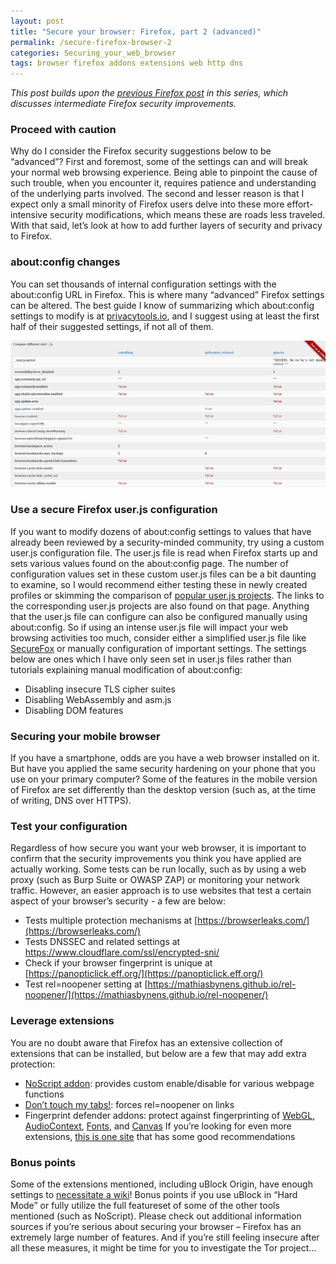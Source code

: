 ```yaml
---
layout: post
title: "Secure your browser: Firefox, part 2 (advanced)"
permalink: /secure-firefox-browser-2
categories: Securing_your_web_browser
tags: browser firefox addons extensions web http dns
---
```


*This post builds upon the [previous Firefox post](secure-firefox-browser-1) in this series, which discusses intermediate Firefox security improvements.*

### Proceed with caution

Why do I consider the Firefox security suggestions below to be “advanced”? First and foremost, some of the settings can and will break your normal web browsing experience. Being able to pinpoint the cause of such trouble, when you encounter it, requires patience and understanding of the underlying parts involved. The second and lesser reason is that I expect only a small minority of Firefox users delve into these more effort-intensive security modifications, which means these are roads less traveled. With that said, let’s look at how to add further layers of security and privacy to Firefox.

### about:config changes

You can set thousands of internal configuration settings with the about:config URL in Firefox. This is where many “advanced” Firefox settings can be altered. The best guide I know of summarizing which about:config settings to modify is at [privacytools.io](https://www.privacytools.io/browsers/#about_config), and I suggest using at least the first half of their suggested settings, if not all of them.


![If about:config isn't good enough for you, then pick your favorite user.js configuration](/public/2020-06-22-userjs-comparison.png)

### Use a secure Firefox user.js configuration

If you want to modify dozens of about:config settings to values that have already been reviewed by a security-minded community, try using a custom user.js configuration file. The user.js file is read when Firefox starts up and sets various values found on the about:config page. The number of configuration values set in these custom user.js files can be a bit daunting to examine, so I would recommend either testing these in newly created profiles or skimming the comparison of [popular user.js projects](https://jm42.github.io/compare-user.js/). The links to the corresponding user.js projects are also found on that page. Anything that the user.js file can configure can also be configured manually using about:config. So if using an intense user.js file will impact your web browsing activities too much, consider either a simplified user.js file like [SecureFox](https://github.com/yokoffing/Better-Fox/blob/master/SecureFox.js) or manually configuration of important settings. The settings below are ones which I have only seen set in user.js files rather than tutorials explaining manual modification of about:config:
- Disabling insecure TLS cipher suites
- Disabling WebAssembly and asm.js
- Disabling DOM features


### Securing your mobile browser

If you have a smartphone, odds are you have a web browser installed on it. But have you applied the same security hardening on your phone that you use on your primary computer? Some of the features in the mobile version of Firefox are set differently than the desktop version (such as, at the time of writing, DNS over HTTPS).

### Test your configuration

Regardless of how secure you want your web browser, it is important to confirm that the security improvements you think you have applied are actually working. Some tests can be run locally, such as by using a web proxy (such as Burp Suite or OWASP ZAP) or monitoring your network traffic. However, an easier approach is to use websites that test a certain aspect of your browser’s security - a few are below:
- Tests multiple protection mechanisms at [https://browserleaks.com/](https://browserleaks.com/)
- Tests DNSSEC and related settings at [https://www.cloudflare.com/ssl/encrypted-sni/ ](https://www.cloudflare.com/ssl/encrypted-sni/)
- Check if your browser fingerprint is unique at [https://panopticlick.eff.org/](https://panopticlick.eff.org/)
- Test rel=noopener setting at [https://mathiasbynens.github.io/rel-noopener/](https://mathiasbynens.github.io/rel-noopener/)

### Leverage extensions

You are no doubt aware that Firefox has an extensive collection of extensions that can be installed, but below are a few that may add extra protection:
- [NoScript addon](https://addons.mozilla.org/en-US/firefox/addon/noscript/): provides custom enable/disable for various webpage functions
- [Don’t touch my tabs!](https://addons.mozilla.org/en-US/firefox/addon/dont-touch-my-tabs/): forces rel=noopener on links
- Fingerprint defender addons: protect against fingerprinting of [WebGL](https://addons.mozilla.org/en-US/firefox/addon/webgl-fingerprint-defender/), [AudioContext](https://addons.mozilla.org/en-US/firefox/addon/audioctx-fingerprint-defender/), [Fonts](https://addons.mozilla.org/en-US/firefox/addon/font-fingerprint-defender/), and [Canvas](https://addons.mozilla.org/en-US/firefox/addon/canvas-fingerprint-defender/)
If you’re looking for even more extensions, [this is one site](https://12bytes.org/articles/tech/firefox/firefoxgecko-configuration-guide-for-privacy-and-performance-buffs#Required_add-ons_and_settings) that has some good recommendations

### Bonus points

Some of the extensions mentioned, including uBlock Origin, have enough settings to [necessitate a wiki](https://github.com/gorhill/uBlock/wiki)! Bonus points if you use uBlock in “Hard Mode” or fully utilize the full featureset of some of the other tools mentioned (such as NoScript). Please check out additional information sources if you’re serious about securing your browser – Firefox has an extremely large number of features. And if you’re still feeling insecure after all these measures, it might be time for you to investigate the Tor project...
